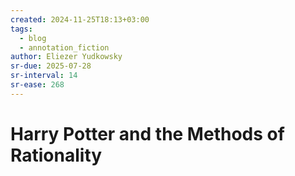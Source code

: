 ```yaml
---
created: 2024-11-25T18:13+03:00
tags:
  - blog
  - annotation_fiction
author: Eliezer Yudkowsky
sr-due: 2025-07-28
sr-interval: 14
sr-ease: 268
---
```


# Harry Potter and the Methods of Rationality
